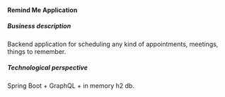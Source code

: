 #### Remind Me Application

##### Business description
Backend application for scheduling any kind of appointments, meetings, things to remember.

##### Technological perspective
Spring Boot + GraphQL + in memory h2 db.
